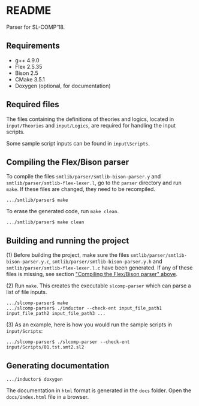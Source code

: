# README #

Parser for SL-COMP'18.

## Requirements ##
 - g++ 4.9.0
 - Flex 2.5.35
 - Bison 2.5
 - CMake 3.5.1
 - Doxygen (optional, for documentation)

## Required files ##
The files containing the definitions of theories and logics, located in `input/Theories` and `input/Logics`, are required for handling the input scripts.

Some sample script inputs can be found in `input\Scripts`.

## Compiling the Flex/Bison parser ##
To compile the files `smtlib/parser/smtlib-bison-parser.y` and `smtlib/parser/smtlib-flex-lexer.l`, go to the `parser` directory and run `make`. If these files are changed, they need to be recompiled.
```
.../smtlib/parser$ make
```
To erase the generated code, run `make clean`.
```
.../smtlib/parser$ make clean
```

## Building and running the project ##
(1) Before building the project, make sure the files `smtlib/parser/smtlib-bison-parser.y.c`, `smtlib/parser/smtlib-bison-parser.y.h` and `smtlib/parser/smtlib-flex-lexer.l.c` have been generated. If any of these files is missing, see section ["Compiling the Flex/Bison parser" above](https://github.com/cristina-serban/inductor/blob/master/README.md#compiling-the-parser).

(2) Run `make`. This creates the executable `slcomp-parser` which can parse a list of file inputs.
```
.../slcomp-parser$ make
.../slcomp-parser$ ./inductor --check-ent input_file_path1 input_file_path2 input_file_path3 ...
```

(3) As an example, here is how you would run the sample scripts in `input/Scripts`:
```
.../slcomp-parser$ ./slcomp-parser --check-ent input/Scripts/01.tst.smt2.sl2
```

## Generating documentation ##
```
.../inductor$ doxygen
```
The documentation in `html` format is generated in the `docs` folder. Open the `docs/index.html` file in a browser.
